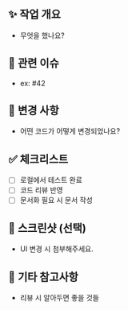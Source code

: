 ## ✨ 작업 개요
- 무엇을 했나요?

## 📌 관련 이슈
- ex: #42

## 🔧 변경 사항
- 어떤 코드가 어떻게 변경되었나요?

## ✅ 체크리스트
- [ ] 로컬에서 테스트 완료
- [ ] 코드 리뷰 반영
- [ ] 문서화 필요 시 문서 작성

## 📸 스크린샷 (선택)
- UI 변경 시 첨부해주세요.

## 💬 기타 참고사항
- 리뷰 시 알아두면 좋을 것들
